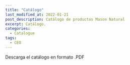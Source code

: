 ```yaml
---
title: "Catálogo"
last_modified_at: 2022-01-21
post_description: Catálogo de productos Mason Natural
excerpt: Catálogo.
categories:
  - Catalogue
tags:
  - CEO
---
```


Descarga el catálogo en formato .PDF

<object data="/Catalogo.pdf" width="1000" height="1000" type='application/pdf'></object>

